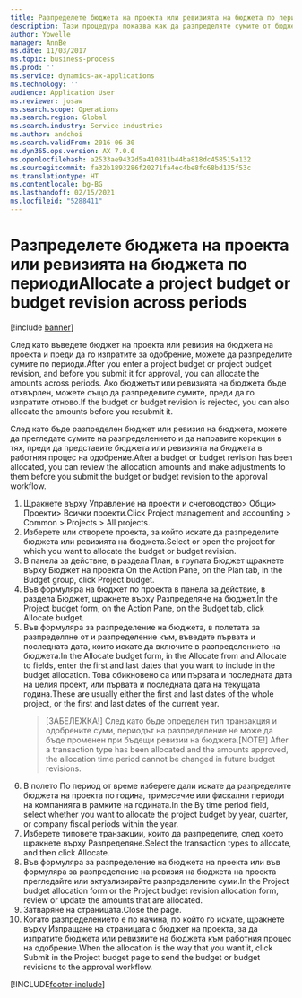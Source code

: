 ```yaml
---
title: Разпределете бюджета на проекта или ревизията на бюджета по периоди
description: Тази процедура показва как да разпределяте сумите от бюджета на проекта по периоди.
author: Yowelle
manager: AnnBe
ms.date: 11/03/2017
ms.topic: business-process
ms.prod: ''
ms.service: dynamics-ax-applications
ms.technology: ''
audience: Application User
ms.reviewer: josaw
ms.search.scope: Operations
ms.search.region: Global
ms.search.industry: Service industries
ms.author: andchoi
ms.search.validFrom: 2016-06-30
ms.dyn365.ops.version: AX 7.0.0
ms.openlocfilehash: a2533ae9432d5a410811b44ba818dc458515a132
ms.sourcegitcommit: fa32b1893286f20271fa4ec4be8fc68bd135f53c
ms.translationtype: HT
ms.contentlocale: bg-BG
ms.lasthandoff: 02/15/2021
ms.locfileid: "5288411"
---
```

# <a name="allocate-a-project-budget-or-budget-revision-across-periods"></a><span data-ttu-id="be8ef-103">Разпределете бюджета на проекта или ревизията на бюджета по периоди</span><span class="sxs-lookup"><span data-stu-id="be8ef-103">Allocate a project budget or budget revision across periods</span></span>

[!include [banner](../../includes/banner.md)]

<span data-ttu-id="be8ef-104">След като въведете бюджет на проекта или ревизия на бюджета на проекта и преди да го изпратите за одобрение, можете да разпределите сумите по периоди.</span><span class="sxs-lookup"><span data-stu-id="be8ef-104">After you enter a project budget or project budget revision, and before you submit it for approval, you can allocate the amounts across periods.</span></span> <span data-ttu-id="be8ef-105">Ако бюджетът или ревизията на бюджета бъде отхвърлен, можете също да разпределите сумите, преди да го изпратите отново.</span><span class="sxs-lookup"><span data-stu-id="be8ef-105">If the budget or budget revision is rejected, you can also allocate the amounts before you resubmit it.</span></span> 

<span data-ttu-id="be8ef-106">След като бъде разпределен бюджет или ревизия на бюджета, можете да прегледате сумите на разпределението и да направите корекции в тях, преди да представите бюджета или ревизията на бюджета в работния процес на одобрение.</span><span class="sxs-lookup"><span data-stu-id="be8ef-106">After a budget or budget revision has been allocated, you can review the allocation amounts and make adjustments to them before you submit the budget or budget revision to the approval workflow.</span></span> 

1. <span data-ttu-id="be8ef-107">Щракнете върху Управление на проекти и счетоводство> Общи> Проекти> Всички проекти.</span><span class="sxs-lookup"><span data-stu-id="be8ef-107">Click Project management and accounting > Common > Projects > All projects.</span></span> 
2. <span data-ttu-id="be8ef-108">Изберете или отворете проекта, за който искате да разпределите бюджета или ревизията на бюджета.</span><span class="sxs-lookup"><span data-stu-id="be8ef-108">Select or open the project for which you want to allocate the budget or budget revision.</span></span> 
3. <span data-ttu-id="be8ef-109">В панела за действие, в раздела План, в групата Бюджет щракнете върху Бюджет на проекта.</span><span class="sxs-lookup"><span data-stu-id="be8ef-109">On the Action Pane, on the Plan tab, in the Budget group, click Project budget.</span></span> 
4. <span data-ttu-id="be8ef-110">Във формуляра на бюджет по проекта в панела за действие, в раздела Бюджет, щракнете върху Разпределяне на бюджет.</span><span class="sxs-lookup"><span data-stu-id="be8ef-110">In the Project budget form, on the Action Pane, on the Budget tab, click Allocate budget.</span></span> 
5. <span data-ttu-id="be8ef-111">Във формуляра за разпределение на бюджета, в полетата за разпределяне от и разпределение към, въведете първата и последната дата, които искате да включите в разпределението на бюджета.</span><span class="sxs-lookup"><span data-stu-id="be8ef-111">In the Allocate budget form, in the Allocate from and Allocate to fields, enter the first and last dates that you want to include in the budget allocation.</span></span> <span data-ttu-id="be8ef-112">Това обикновено са или първата и последната дата на целия проект, или първата и последната дата на текущата година.</span><span class="sxs-lookup"><span data-stu-id="be8ef-112">These are usually either the first and last dates of the whole project, or the first and last dates of the current year.</span></span>  
   > <span data-ttu-id="be8ef-113">[ЗАБЕЛЕЖКА!] След като бъде определен тип транзакция и одобрените суми, периодът на разпределение не може да бъде променен при бъдещи ревизии на бюджета.</span><span class="sxs-lookup"><span data-stu-id="be8ef-113">[NOTE!] After a transaction type has been allocated and the amounts approved, the allocation time period cannot be changed in future budget revisions.</span></span> 
6. <span data-ttu-id="be8ef-114">В полето По период от време изберете дали искате да разпределите бюджета на проекта по година, тримесечие или фискални периоди на компанията в рамките на годината.</span><span class="sxs-lookup"><span data-stu-id="be8ef-114">In the By time period field, select whether you want to allocate the project budget by year, quarter, or company fiscal periods within the year.</span></span>
7. <span data-ttu-id="be8ef-115">Изберете типовете транзакции, които да разпределите, след което щракнете върху Разпределяне.</span><span class="sxs-lookup"><span data-stu-id="be8ef-115">Select the transaction types to allocate, and then click Allocate.</span></span> 
8. <span data-ttu-id="be8ef-116">Във формуляра за разпределение на бюджета на проекта или във формуляра за разпределение на ревизия на бюджета на проекта прегледайте или актуализирайте разпределените суми.</span><span class="sxs-lookup"><span data-stu-id="be8ef-116">In the Project budget allocation form or the Project budget revision allocation form, review or update the amounts that are allocated.</span></span> 
9. <span data-ttu-id="be8ef-117">Затваряне на страницата.</span><span class="sxs-lookup"><span data-stu-id="be8ef-117">Close the page.</span></span>
10. <span data-ttu-id="be8ef-118">Когато разпределението е по начина, по който го искате, щракнете върху Изпращане на страницата с бюджет на проекта, за да изпратите бюджета или ревизиите на бюджета към работния процес на одобрение.</span><span class="sxs-lookup"><span data-stu-id="be8ef-118">When the allocation is the way that you want it, click Submit in the Project budget page to send the budget or budget revisions to the approval workflow.</span></span>  




[!INCLUDE[footer-include](../../includes/footer-banner.md)]